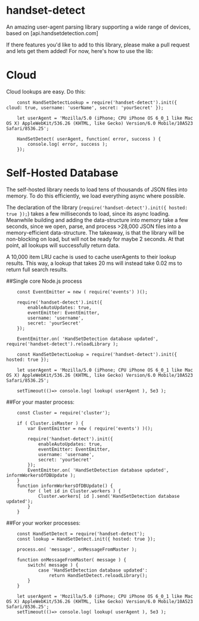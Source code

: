 # handset-detect
An amazing user-agent parsing library supporting a wide range of devices, based on [api.handsetdetection.com]

If there features you'd like to add to this library, please make a pull request and lets get them added! For now, here's how to use the lib:

# Cloud
Cloud lookups are easy. Do this:
```
    const HandSetDetectLookup = require('handset-detect').init({ cloud: true, username: 'userName', secret: 'yourSecret' });

    let userAgent = 'Mozilla/5.0 (iPhone; CPU iPhone OS 6_0_1 like Mac OS X) AppleWebKit/536.26 (KHTML, like Gecko) Version/6.0 Mobile/10A523 Safari/8536.25';

    HandSetDetect( userAgent, function( error, success ) {
        console.log( error, success );
    });
```

# Self-Hosted Database
The self-hosted library needs to load tens of thousands of JSON files into memory. To do this efficiently, we load everything async where possible.

The declaration of the library (```require('handset-detect').init({ hosted: true });```) takes a few milliseconds to load, since its async loading. Meanwhile building and adding the data-structure into memory take a few seconds, since we open, parse, and process >28,000 JSON files into a memory-efficient data-structure. The takeaway, is that the library will be non-blocking on load, but will not be ready for maybe 2 seconds. At that point, all lookups will successfully return data.

A 10,000 item LRU cache is used to cache userAgents to their lookup results. This way, a lookup that takes 20 ms will instead take 0.02 ms to return full search results.

##Single core Node.js process
```
    const EventEmitter = new ( require('events') )();

    require('handset-detect').init({
        enableAutoUpdates: true,
        eventEmitter: EventEmitter,
        username: 'username',
        secret: 'yourSecret'
    });

    EventEmitter.on( 'HandSetDetection database updated', require('handset-detect').reloadLibrary );

    const HandSetDetectLookup = require('handset-detect').init({ hosted: true });

    let userAgent = 'Mozilla/5.0 (iPhone; CPU iPhone OS 6_0_1 like Mac OS X) AppleWebKit/536.26 (KHTML, like Gecko) Version/6.0 Mobile/10A523 Safari/8536.25';

    setTimeout(()=> console.log( lookup( userAgent ), 5e3 );
```


##For your master process:
```
    const Cluster = require('cluster');

    if ( Cluster.isMaster ) {
        var EventEmitter = new ( require('events') )();

        require('handset-detect').init({
            enableAutoUpdates: true,
            eventEmitter: EventEmitter,
            username: 'username',
            secret: 'yourSecret'
        });
        EventEmitter.on( 'HandSetDetection database updated', informWorkersOfDBUpdate );
    }
    function informWorkersOfDBUpdate() {
        for ( let id in Cluster.workers ) {
            Cluster.workers[ id ].send('HandSetDetection database updated');
        }
    }
```
##For your worker processes:
```
    const HandSetDetect = require('handset-detect');
    const lookup = HandSetDetect.init({ hosted: true });

    process.on( 'message', onMessageFromMaster );

    function onMessageFromMaster( message ) {
        switch( message ) {
            case 'HandSetDetection database updated':
                return HandSetDetect.reloadLibrary();
        }
    }

    let userAgent = 'Mozilla/5.0 (iPhone; CPU iPhone OS 6_0_1 like Mac OS X) AppleWebKit/536.26 (KHTML, like Gecko) Version/6.0 Mobile/10A523 Safari/8536.25';
    setTimeout(()=> console.log( lookup( userAgent ), 5e3 );
```
